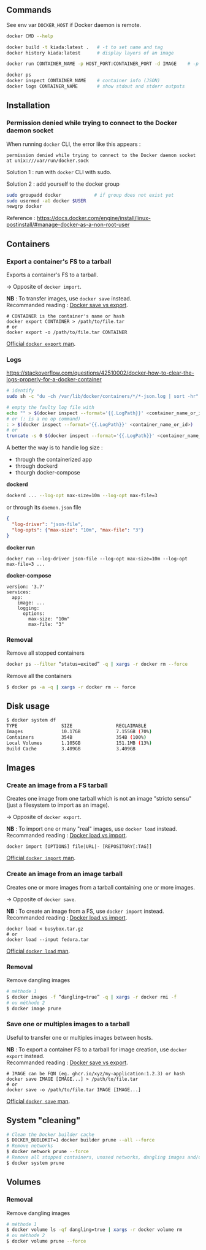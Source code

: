 ## Commands

See env var `DOCKER_HOST` if Docker daemon is remote.

```sh
docker CMD --help

docker build -t kiada:latest .   # -t to set name and tag
docker history kiada:latest      # display layers of an image

docker run CONTAINER_NAME -p HOST_PORT:CONTAINER_PORT -d IMAGE    # -p port, -d detached

docker ps
docker inspect CONTAINER_NAME    # container info (JSON)
docker logs CONTAINER_NAME       # show stdout and stderr outputs

```

## Installation

### Permission denied while trying to connect to the Docker daemon socket

When running `docker` CLI, the error like this appears :
```
permission denied while trying to connect to the Docker daemon socket at unix:///var/run/docker.sock
```

Solution 1 : run with `docker` CLI with sudo.

Solution 2 : add yourself to the docker group
```sh
sudo groupadd docker            # if group does not exist yet
sudo usermod -aG docker $USER
newgrp docker
```

Reference : https://docs.docker.com/engine/install/linux-postinstall/#manage-docker-as-a-non-root-user

## Containers 

### Export a container's FS to a tarball

Exports a container's FS to a tarball.

-> Opposite of `docker import`.

**NB** : To transfer images, use `docker save` instead. \
Recommanded reading : [Docker save vs export](https://www.baeldung.com/ops/docker-save-export).

```shell
# CONTAINER is the container's name or hash
docker export CONTAINER > /path/to/file.tar
# or
docker export -o /path/to/file.tar CONTAINER
```

[Official `docker export` man](https://docs.docker.com/engine/reference/commandline/export/).

### Logs

https://stackoverflow.com/questions/42510002/docker-how-to-clear-the-logs-properly-for-a-docker-container

```sh
# identify
sudo sh -c "du -ch /var/lib/docker/containers/*/*-json.log | sort -hr"

# empty the faulty log file with
echo "" > $(docker inspect --format='{{.LogPath}}' <container_name_or_id>)
# or (: is a no op command)
: > $(docker inspect --format='{{.LogPath}}' <container_name_or_id>)
# or
truncate -s 0 $(docker inspect --format='{{.LogPath}}' <container_name_or_id>)
```

A better the way is to handle log size :
- through the containerized app 
- through dockerd
- thourgh docker-compose 

**dockerd**
```sh
dockerd ... --log-opt max-size=10m --log-opt max-file=3
```
or through its `daemon.json` file
```json
{
  "log-driver": "json-file",
  "log-opts": {"max-size": "10m", "max-file": "3"}
}
```

**docker run**
```
docker run --log-driver json-file --log-opt max-size=10m --log-opt max-file=3 ...
```

**docker-compose**
```
version: '3.7'
services:
  app:
    image: ...
    logging:
      options:
        max-size: "10m"
        max-file: "3"
```

### Removal

Remove all stopped containers
```sh
docker ps --filter “status=exited” -q | xargs -r docker rm --force
```

Remove all the containers
```sh
$ docker ps -a -q | xargs -r docker rm -- force
```

## Disk usage

```sh
$ docker system df
TYPE                SIZE                RECLAIMABLE
Images              10.17GB             7.155GB (70%)
Containers          354B                354B (100%)
Local Volumes       1.105GB             151.1MB (13%)
Build Cache         3.409GB             3.409GB
```

## Images

### Create an image from a FS tarball

Creates one image from one tarball which is not an image "stricto sensu" (just a filesystem to import as an image). 

-> Opposite of `docker export`.

**NB** : To import one or many "real" images, use `docker load` instead. \
Recommanded reading : [Docker load vs import](https://medium.com/bb-tutorials-and-thoughts/docker-import-vs-load-91d418f0073c).

```shell
docker import [OPTIONS] file|URL|- [REPOSITORY[:TAG]]
```

[Official `docker import` man](https://docs.docker.com/engine/reference/commandline/import/).

### Create an image from an image tarball

Creates one or more images from a tarball containing one or more images. 

-> Opposite of `docker save`.

**NB** : To create an image from a FS, use `docker import` instead. \
Recommanded reading : [Docker load vs import](https://medium.com/bb-tutorials-and-thoughts/docker-import-vs-load-91d418f0073c).

```shell
docker load < busybox.tar.gz
# or
docker load --input fedora.tar
```

[Official `docker load` man](https://docs.docker.com/engine/reference/commandline/load/).

### Removal

Remove dangling images
```sh
# méthode 1
$ docker images -f “dangling=true” -q | xargs -r docker rmi -f
# ou méthode 2 
$ docker image prune
```

### Save one or multiples images to a tarball

Useful to transfer one or multiples images between hosts. 

**NB** : To export a container FS to a tarball for image creation, use `docker export` instead. \
Recommanded reading : [Docker save vs export](https://www.baeldung.com/ops/docker-save-export).

```shell
# IMAGE can be FQN (eg. ghcr.io/xyz/my-application:1.2.3) or hash
docker save IMAGE [IMAGE...] > /path/to/file.tar
# or
docker save -o /path/to/file.tar IMAGE [IMAGE...]
```

[Official `docker save` man](https://docs.docker.com/engine/reference/commandline/save/).

## System "cleaning"
```sh
# Clean the Docker builder cache
$ DOCKER_BUILDKIT=1 docker builder prune --all --force
# Remove networks
$ docker network prune --force
# Remove all stopped containers, unused networks, dangling images and/or unused images, dangling volumes, builder cache.
$ docker system prune
```

## Volumes

### Removal

Remove dangling images
```sh
# méthode 1
$ docker volume ls -qf dangling=true | xargs -r docker volume rm
# ou méthode 2 
$ docker volume prune --force
```
